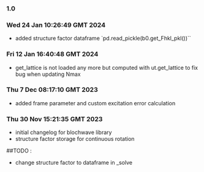 ### 1.0
### Wed 24 Jan 10:26:49 GMT 2024
- added structure factor dataframe `pd.read_pickle(b0.get_Fhkl_pkl())``
### Fri 12 Jan 16:40:48 GMT 2024
- get_lattice is not loaded any more but computed with ut.get_lattice to fix bug when updating Nmax
### Thu  7 Dec 08:17:10 GMT 2023
- added frame parameter and custom excitation error calculation
### Thu 30 Nov 15:21:35 GMT 2023
- initial changelog for blochwave library
- structure factor storage for continuous rotation


##TODO :
- change structure factor to dataframe in _solve
